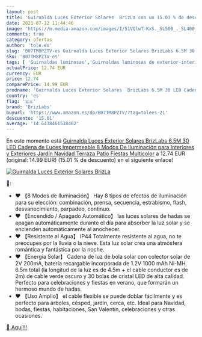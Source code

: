 ```yaml
---
layout: post
title: 'Guirnalda Luces Exterior Solares  BrizLa con un 15.01 % de descuento'
date: 2021-07-12 11:44:46
image: 'https://m.media-amazon.com/images/I/51VQlwT-KxS._SL500_._SL400_.jpg'
comments: true
category: ofertas
author: 'tole.es'
slug: 'B07TM8PZTV-es Guirnalda Luces Exterior Solares BrizLabs 6.5M 30 LED...'
sku: 'B07TM8PZTV-es'
tags: [ 'Guirnaldas luminosas','Guirnaldas luminosas de exterior-interior','Iluminación','Iluminación de exterior','brizlabs','navidad', ]
actualPrice: 12.74 EUR
currency: EUR
price: 12.74
comparePrice: 14.99 EUR
prodname: 'Guirnalda Luces Exterior Solares  BrizLabs 6.5M 30 LED Cadena de Luces Impermeable 8 Modos De Iluminación para Interiores y Exteriores Jardín  Navidad  Terraza  Patio  Fiestas  Multicolor'
country: 'es'
flag: '🇪🇸'
brand: 'BrizLabs'
buyurl: 'https://www.amazon.es/dp/B07TM8PZTV/?tag=tolees-21'
descuento: '15.01'
average: '14.6438461538462'
---
```


En este momento está [Guirnalda Luces Exterior Solares  BrizLabs 6.5M 30 LED Cadena de Luces Impermeable 8 Modos De Iluminación para Interiores y Exteriores Jardín  Navidad  Terraza  Patio  Fiestas  Multicolor](https://www.amazon.es/dp/B07TM8PZTV/?tag=tolees-21) a 12.74 EUR (original: 14.99 EUR) (15.01 %  de descuento) en el siguiente enlace!

[![Guirnalda Luces Exterior Solares  BrizLa](https://m.media-amazon.com/images/I/51VQlwT-KxS._SL500_._SL400_.jpg)](https://www.amazon.es/dp/B07TM8PZTV/?tag=tolees-21)

🔎:

- ♥ 【8 Modos de Iluminación】 Hay 8 tipos de efectos de iluminación para su elección: combinación, prensa, secuencia, estrabismo, flash, desvanecimiento, parpadeo, continuo.
- ♥ 【Encendido / Apagado Automático】 las luces solares de hadas se apagan automáticamente durante el día para absorber la luz solar y se encienden automáticamente al anochecer.
- ♥ 【Resistente al Agua】 IP44 Totalmente resistente al agua, no te preocupes por la lluvia o la nieve. Esta luz solar crea una atmósfera romántica y fantástica por la noche.
- ♥ 【Energía Solar】 Cadena de luz de bola solar con colector solar de 2V 200mA, batería recargable incorporada de 1.2V 1000 mAh Ni-MH. 6.5m total (la longitud de la luz es de 4.5m + el cable conductor es de 2m) de cable verde oscuro y 30 bolas de cristal LED de alta calidad. Perfecto para celebraciones y fiestas en verano, que formarán un hermoso mundo de hadas.
- ♥ 【Uso Amplio】 el cable flexible se puede doblar fácilmente y es perfecto para árboles, césped, jardín, cerca, etc. Ideal para Navidad, bodas, fiestas, habitaciones, San Valentín, celebraciones y otras ocasiones.

[🛒 Aquí!!!](https://www.amazon.es/dp/B07TM8PZTV/?tag=tolees-21)
